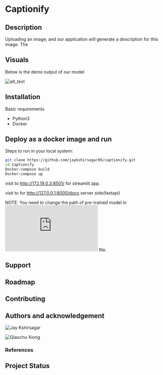 # Captionify

## Description
Uploading an image, and our application will generate a description for this image. The 

## Visuals
Below is the demo output of our model

![alt_text](https://github.com/jaykshirsagar05/captionify/blob/master/caption1.png)

## Installation
Basic requirements
* Python3
* Docker

## Deploy as a docker image and run
Steps to run in your local system:
```bash
git clone https://github.com/jaykshirsagar05/captionify.git
cd Captionify
Docker-compose build
Docker-compose up
```
visit to http://172.19.0.3:8501/ for streamlit app.

visit to for http://127.0.0.1:8000/docs server side(fastapi)

NOTE: You need to change the path of pre-trained model in ![caption.py](https://github.com/jaykshirsagar05/captionify/blob/master/fastapi/caption.py) file.

## Support

## Roadmap

## Contributing

## Authors and acknowledgement
![Jay Kshirsagar](https://github.com/jaykshirsagar05)

![Qiaochu Xiong](https://github.com/6390wer)

### References


## Project Status
